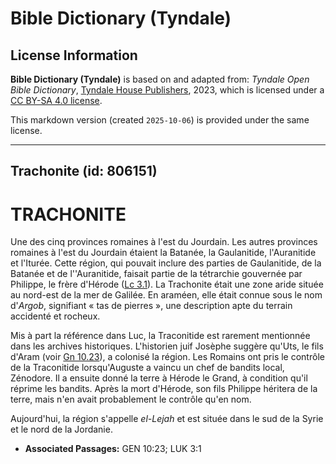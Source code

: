 # Bible Dictionary (Tyndale)

## License Information

**Bible Dictionary (Tyndale)** is based on and adapted from: _Tyndale Open Bible Dictionary_, [Tyndale House Publishers](https://tyndaleopenresources.com/), 2023, which is licensed under a [CC BY-SA 4.0 license](https://creativecommons.org/licenses/by-sa/4.0/legalcode.en).

This markdown version (created `2025-10-06`) is provided under the same license.



--------------------------------

## Trachonite (id: 806151)

TRACHONITE
==========

Une des cinq provinces romaines à l'est du Jourdain. Les autres provinces romaines à l'est du Jourdain étaient la Batanée, la Gaulanitide, l'Auranitide et l'Iturée. Cette région, qui pouvait inclure des parties de Gaulanitide, de la Batanée et de l''Auranitide, faisait partie de la tétrarchie gouvernée par Philippe, le frère d'Hérode ([Lc 3\.1](https://ref.ly/Luke3:1)). La Trachonite était une zone aride située au nord\-est de la mer de Galilée. En araméen, elle était connue sous le nom d'*Argob*, signifiant « tas de pierres », une description apte du terrain accidenté et rocheux.

Mis à part la référence dans Luc, la Traconitide est rarement mentionnée dans les archives historiques. L'historien juif Josèphe suggère qu'Uts, le fils d'Aram (voir [Gn 10\.23](https://ref.ly/Gen10:23)), a colonisé la région. Les Romains ont pris le contrôle de la Traconitide lorsqu'Auguste a vaincu un chef de bandits local, Zénodore. Il a ensuite donné la terre à Hérode le Grand, à condition qu'il réprime les bandits. Après la mort d'Hérode, son fils Philippe héritera de la terre, mais n'en avait probablement le contrôle qu'en nom.

Aujourd'hui, la région s'appelle *el\-Lejah* et est située dans le sud de la Syrie et le nord de la Jordanie.

* **Associated Passages:** GEN 10:23; LUK 3:1

